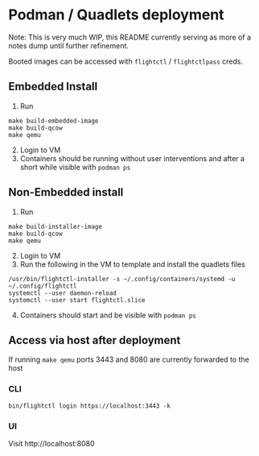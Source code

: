 # Podman / Quadlets deployment
Note: This is very much WIP, this README currently serving as more of a notes dump until further refinement.

Booted images can be accessed with `flightctl` / `flightctlpass` creds.

## Embedded Install
1. Run
```
make build-embedded-image
make build-qcow
make qemu
```
2. Login to VM
3. Containers should be running without user interventions and after a short while visible with `podman ps`

## Non-Embedded install
1. Run
```
make build-installer-image
make build-qcow
make qemu
```
2. Login to VM
3. Run the following in the VM to template and install the quadlets files
```
/usr/bin/flightctl-installer -s ~/.config/containers/systemd -u ~/.config/flightctl
systemctl --user daemon-reload
systemctl --user start flightctl.slice
```
4. Containers should start and be visible with `podman ps`

## Access via host after deployment

If running `make qemu` ports 3443 and 8080 are currently forwarded to the host
### CLI
```
bin/flightctl login https://localhost:3443 -k
```

### UI
Visit http://localhost:8080
